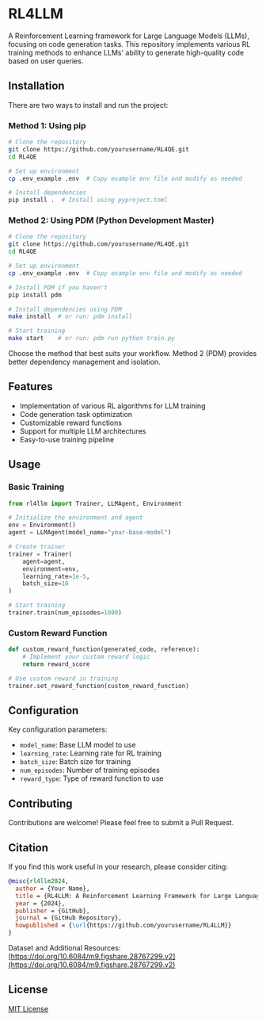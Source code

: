 # RL4LLM
A Reinforcement Learning framework for Large Language Models (LLMs), focusing on code generation tasks. This repository implements various RL training methods to enhance LLMs' ability to generate high-quality code based on user queries.

## Installation

There are two ways to install and run the project:

### Method 1: Using pip

```bash
# Clone the repository
git clone https://github.com/yourusername/RL4QE.git
cd RL4QE

# Set up environment
cp .env_example .env  # Copy example env file and modify as needed

# Install dependencies
pip install .  # Install using pyproject.toml
```

### Method 2: Using PDM (Python Development Master)

```bash
# Clone the repository
git clone https://github.com/yourusername/RL4QE.git
cd RL4QE

# Set up environment
cp .env_example .env  # Copy example env file and modify as needed

# Install PDM if you haven't
pip install pdm

# Install dependencies using PDM
make install  # or run: pdm install

# Start training
make start    # or run: pdm run python train.py
```

Choose the method that best suits your workflow. Method 2 (PDM) provides better dependency management and isolation.

## Features
- Implementation of various RL algorithms for LLM training
- Code generation task optimization
- Customizable reward functions
- Support for multiple LLM architectures
- Easy-to-use training pipeline

## Usage

### Basic Training

```python
from rl4llm import Trainer, LLMAgent, Environment

# Initialize the environment and agent
env = Environment()
agent = LLMAgent(model_name="your-base-model")

# Create trainer
trainer = Trainer(
    agent=agent,
    environment=env,
    learning_rate=1e-5,
    batch_size=16
)

# Start training
trainer.train(num_episodes=1000)
```

### Custom Reward Function

```python
def custom_reward_function(generated_code, reference):
    # Implement your custom reward logic
    return reward_score

# Use custom reward in training
trainer.set_reward_function(custom_reward_function)
```

## Configuration

Key configuration parameters:
- `model_name`: Base LLM model to use
- `learning_rate`: Learning rate for RL training
- `batch_size`: Batch size for training
- `num_episodes`: Number of training episodes
- `reward_type`: Type of reward function to use

## Contributing
Contributions are welcome! Please feel free to submit a Pull Request.

## Citation

If you find this work useful in your research, please consider citing:

```bibtex
@misc{rl4llm2024,
  author = {Your Name},
  title = {RL4LLM: A Reinforcement Learning Framework for Large Language Models},
  year = {2024},
  publisher = {GitHub},
  journal = {GitHub Repository},
  howpublished = {\url{https://github.com/yourusername/RL4LLM}}
}
```
Dataset and Additional Resources: [https://doi.org/10.6084/m9.figshare.28767299.v2](https://doi.org/10.6084/m9.figshare.28767299.v2)

## License
[MIT License](LICENSE)
